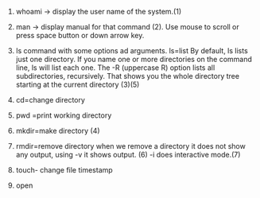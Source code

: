 1. whoami
-> display the user name of the system.(1)

2. man <command>
-> display manual for that command (2). Use mouse to scroll or press space button or down arrow key.

3. ls command with some options ad arguments. ls=list
By default, ls lists just one directory. If you name one or more directories on the command line, ls will list each one. The -R (uppercase R) option lists all subdirectories, recursively. That shows you the whole directory tree starting at the current directory
(3)(5)

4. cd=change directory

5. pwd =print working directory

6. mkdir=make directory (4)

7. rmdir=remove directory
when we remove a directory it does not show any output, using -v it shows output. (6) 
-i does interactive mode.(7)


8. touch- change file timestamp

9. open  

